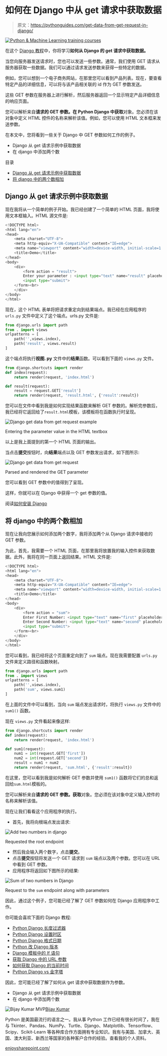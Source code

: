 # 如何在 Django 中从 get 请求中获取数据

> 原文：<https://pythonguides.com/get-data-from-get-request-in-django/>

[![Python & Machine Learning training courses](img/49ec9c6da89a04c9f45bab643f8c765c.png)](https://sharepointsky.teachable.com/p/python-and-machine-learning-training-course)

在这个 [Django 教程](https://pythonguides.com/setup-django-project/)中，你将学习**如何从 Django 的 get 请求中获取数据。**

当您向服务器发送请求时，您也可以发送一些参数。通常，我们使用 GET 请求从服务器获取一些数据。我们可以通过请求发送参数来获得一些特定的数据。

例如，您可以想到一个电子商务网站，在那里您可以看到产品列表。现在，要查看特定产品的详细信息，可以将与该产品相关联的 id 作为 GET 参数发送。

这些 GET 参数在服务器上进行解析，然后服务器返回一个显示特定产品详细信息的响应页面。

您可以解析来自**请求的 GET 参数。在 Python Django 中获取**对象。您必须在该对象中定义 HTML 控件的名称来解析该值。例如，您可以使用 HTML 文本框来发送参数。

在本文中，您将看到一些关于 Django 中 GET 参数如何工作的例子。

*   Django 从 get 请求示例中获取数据
*   在 django 中添加两个数

目录

[](#)

*   [Django 从 get 请求示例中获取数据](#Django_get_data_from_get_request_example "Django get data from get request example")
*   [将 django 中的两个数相加](#Add_two_numbers_in_django "Add two numbers in django")

## Django 从 get 请求示例中获取数据

现在我将从一个简单的例子开始。我已经创建了一个简单的 HTML 页面，我将使用文本框输入。HTML 源文件是:

```py
<!DOCTYPE html>
<html lang="en">
<head>
    <meta charset="UTF-8">
    <meta http-equiv="X-UA-Compatible" content="IE=edge">
    <meta name="viewport" content="width=device-width, initial-scale=1.0">
    <title>Demo</title>
</head>
<body>
    <div>
        <form action = "result">
        Enter your parameter : <input type="text" name="result" placeholder="Your input value"><br><br>
        <input type="submit">
    </form><br>
    </div>
</body>
</html>
```

现在，这个 HTML 表单将把请求重定向到结果端点。我已经在应用程序的 `urls.py` 文件中定义了这个端点。urls.py 文件是:

```py
from django.urls import path
from . import views
urlpatterns = [
    path('',views.index),
    path('result', views.result)
]
```

这个端点将执行**视图. py** 文件中的**结果**函数。可以看到下面的 `views.py` 文件。

```py
from django.shortcuts import render
def index(request):
    return render(request, 'index.html')

def result(request):
    result = request.GET['result']
    return render(request, 'result.html', {'result':result}) 
```

您可以在文件中看到我是如何实现结果函数来解析 GET 参数的。解析完参数后，我已经将它返回给了`result.html`模板，该模板将在函数执行时呈现。

![Django get data from get request example](img/f95d9527933fa41cfbb09a2003220f94.png "Django get data from get request")

Entering the parameter value in the HTML textbox

以上是我上面提到的第一个 HTML 页面的输出。

当点击**提交**按钮时，向**结果**端点以及 GET 参数发出请求，如下图所示:

![Django get data from get request](img/026bc68ce7871a8c1879da0efd2caa56.png "Django get data from get request")

Parsed and rendered the GET parameter

您可以看到 GET 参数中的值得到了呈现。

这样，你就可以在 Django 中获得一个 get 参数的值。

阅读[如何安装 Django](https://pythonguides.com/how-to-install-django/)

## 将 django 中的两个数相加

现在让我向您展示如何添加两个数字，我将添加两个从 Django 请求中接收的 GET 参数。

为此，首先，我需要一个 HTML 页面，在那里我将放置我的输入控件来获取数据。此外，我将在同一页面上返回结果。HTML 文件是:

```py
<!DOCTYPE html>
<html lang="en">
<head>
    <meta charset="UTF-8">
    <meta http-equiv="X-UA-Compatible" content="IE=edge">
    <meta name="viewport" content="width=device-width, initial-scale=1.0">
    <title>Demo</title>
</head>
<body>
    <div>
        <form action = "sum">
        Enter First Number: <input type="text" name="first" placeholder="First Number"><br><br>
        Enter Second Number: <input type="text" name="second" placeholder="Second Number"><br><br>
        <input type="submit">
    </form><br>
    </div>
</body>
</html>
```

您可以看到，我已经将这个页面重定向到了 `sum` 端点。现在我需要配置 `urls.py` 文件来定义路径和函数映射。

```py
from django.urls import path
from . import views
urlpatterns = [
    path('',views.index),
    path('sum', views.sum1)
]
```

在上面的文件中可以看到，当向 `sum` 端点发出请求时，将执行 `views.py` 文件中的 `sum1()` 函数。

现在 `views.py` 文件看起来像这样:

```py
from django.shortcuts import render
def index(request):
    return render(request, 'index.html')

def sum1(request):
    num1 = int(request.GET['first'])
    num2 = int(request.GET['second'])
    result = num1 + num2
    return render(request, 'sum.html', {'result':result})
```

在这里，您可以看到我是如何解析 GET 参数并使用 `sum1()` 函数将它们的总和返回给`sum.html`模板的。

您可以解析来自**请求的 GET 参数。获取**对象。您必须在该对象中定义输入控件的名称来解析该值。

现在让我们看看这个应用程序的执行。

*   首先，我将向根端点发出请求:

![Add two numbers in django](img/656383b9efd43c38bc81276e426adb07.png "Add two numbers in django")

Requested the root endpoint

*   然后我会输入两个数字，点击**提交**。
*   点击**提交**按钮将发送一个 GET 请求到 `sum` 端点以及两个参数。您可以在 URL 中看到 GET 参数。
*   应用程序将返回如下图所示的结果:

![Sum of two numbers in Django](img/e17e293e0619f3f535b8efdd74977232.png "Sum of two numbers in Django")

Request to the `sum` endpoint along with parameters

因此，通过这个例子，您可能已经了解了 GET 参数如何在 Django 应用程序中工作。

你可能会喜欢下面的 Django 教程:

*   [Python Django 长度过滤器](https://pythonguides.com/python-django-length-filter/)
*   [Python Django 设置时区](https://pythonguides.com/python-django-set-timezone/)
*   [Python Django 格式日期](https://pythonguides.com/python-django-format-date/)
*   [Python 改 Django 版本](https://pythonguides.com/python-change-django-version/)
*   [Django 模板中的 If 语句](https://pythonguides.com/if-statement-in-django-template/)
*   [获取 Django 中的 URL 参数](https://pythonguides.com/get-url-parameters-in-django/)
*   [如何获取 Django 的当前时间](https://pythonguides.com/how-to-get-current-time-in-django/)
*   [Python Django vs 金字塔](https://pythonguides.com/python-django-vs-pyramid/)

因此，您可能已经了解了如何从 get 请求中获取数据作为参数。

*   Django 从 get 请求示例中获取数据
*   在 django 中添加两个数

![Bijay Kumar MVP](img/9cb1c9117bcc4bbbaba71db8d37d76ef.png "Bijay Kumar MVP")[Bijay Kumar](https://pythonguides.com/author/fewlines4biju/)

Python 是美国最流行的语言之一。我从事 Python 工作已经有很长时间了，我在与 Tkinter、Pandas、NumPy、Turtle、Django、Matplotlib、Tensorflow、Scipy、Scikit-Learn 等各种库合作方面拥有专业知识。我有与美国、加拿大、英国、澳大利亚、新西兰等国家的各种客户合作的经验。查看我的个人资料。

[enjoysharepoint.com/](https://enjoysharepoint.com/)[](https://www.facebook.com/fewlines4biju "Facebook")[](https://www.linkedin.com/in/fewlines4biju/ "Linkedin")[](https://twitter.com/fewlines4biju "Twitter")